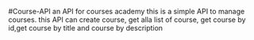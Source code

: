 #Course-API
an API for courses academy
this is a simple API to manage courses. this API can create course, get alla list of course, get course by id,get course by title and course by description
